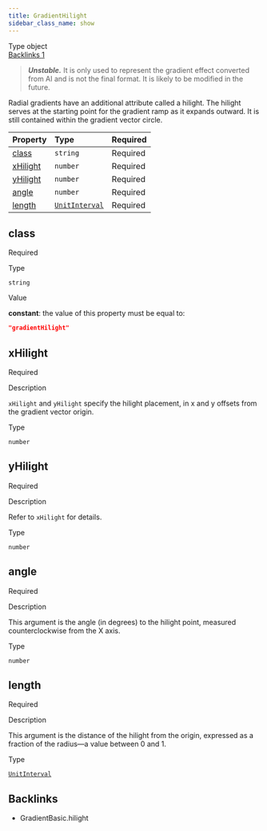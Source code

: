 ```yaml
---
title: GradientHilight
sidebar_class_name: show
---
```


<div className="section-badges">

<div className="badge type">
        <span className="label">Type</span>
        <span className="value">object</span>
      </div>

<a href="#backlinks" className="badge backlinks">
          <span className="label">Backlinks</span>
          <span className="value">1</span>
        </a>

</div>

> ***Unstable.*** It is only used to represent the gradient effect converted from AI and is not the final format. It is likely to be modified in the future.

Radial gradients have an additional attribute called a hilight. The hilight serves at the starting point for the gradient ramp as it expands outward. It is still contained within the gradient vector circle.

<div className="property-preview">

<div className="property-table">

| Property              | Type                                                  | Required                                            |
| :-------------------- | :---------------------------------------------------- | :-------------------------------------------------- |
| [class](#class)       | `string`                                              | <span className="property-required">Required</span> |
| [xHilight](#xhilight) | `number`                                              | <span className="property-required">Required</span> |
| [yHilight](#yhilight) | `number`                                              | <span className="property-required">Required</span> |
| [angle](#angle)       | `number`                                              | <span className="property-required">Required</span> |
| [length](#length)     | [`UnitInterval`](/specs/vectorgraphics/unit-interval) | <span className="property-required">Required</span> |

</div>

</div>

<div className="property">

<div className="property-heading">

## class

<span className="property-required">Required</span>

</div>

<div className="property-item">

Type

`string`

</div>

<div className="property-item">

Value

<div className="value-description">

**constant**: the value of this property must be equal to:

```json
"gradientHilight"
```

</div>

</div>

</div>

<div className="property">

<div className="property-heading">

## xHilight

<span className="property-required">Required</span>

</div>

<div className="property-item">

Description

<div>

`xHilight` and `yHilight` specify the hilight placement, in x and y offsets from the gradient vector origin.

</div>

</div>

<div className="property-item">

Type

`number`

</div>

</div>

<div className="property">

<div className="property-heading">

## yHilight

<span className="property-required">Required</span>

</div>

<div className="property-item">

Description

<div>

Refer to `xHilight` for details.

</div>

</div>

<div className="property-item">

Type

`number`

</div>

</div>

<div className="property">

<div className="property-heading">

## angle

<span className="property-required">Required</span>

</div>

<div className="property-item">

Description

<div>

This argument is the angle (in degrees) to the hilight point, measured counterclockwise from the X axis.

</div>

</div>

<div className="property-item">

Type

`number`

</div>

</div>

<div className="property">

<div className="property-heading">

## length

<span className="property-required">Required</span>

</div>

<div className="property-item">

Description

<div>

This argument is the distance of the hilight from the origin, expressed as a fraction of the radius—a value between 0 and 1.

</div>

</div>

<div className="property-item">

Type

[`UnitInterval`](/specs/vectorgraphics/unit-interval)

</div>

</div>

<div id="backlinks" className="section-backlinks">

<div className="backlinks-title"><h2>Backlinks</h2></div>

<ul className="backlinks-list">

<li className="backlink">
      <Link to='/specs/vectorgraphics/gradient-basic#hilight'>GradientBasic.hilight</Link>
      </li>

</ul>

</div>
